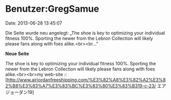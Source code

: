Benutzer:GregSamue
==================

Date: 2013-06-28 13:45:07

Die Seite wurde neu angelegt: „The shoe is key to optimizing your
individual fitness 100%. Sporting the newer from the Lebron Collection
will likely please fans along with foes alike.\<br\>\<br..."

**Neue Seite**

<div>

The shoe is key to optimizing your individual fitness 100%. Sporting the
newer from the Lebron Collection will likely please fans along with foes
alike.\<br\>\<br\>my web-site ::
\[http://www.airjordanfreeshipping.com/%E3%82%A8%E3%82%A2%E3%82%B8%E3%83%A7%E3%83%BC%E3%83%80%E3%83%B319-c-23/
エアジョーダン19\]

</div>
